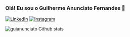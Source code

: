 ### Olá! Eu sou o Guilherme Anunciato Fernandes 👋

[![LinkedIn](https://img.shields.io/badge/LinkedIn-0077B5?style=for-the-badge&logo=linkedin&logoColor=white)](https://www.linkedin.com/in/guilherme-anunciato-fernandes/)
[![Instagram](https://img.shields.io/badge/Instagram-E4405F?style=for-the-badge&logo=instagram&logoColor=white)](https://www.instagram.com/guianunciato/)

![guianunciato Github stats](https://github-readme-stats.vercel.app/api?username=guianunciato&theme=dracula)

